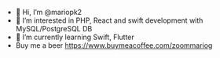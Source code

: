 - 👋 Hi, I’m @mariopk2
- 👀 I’m interested in PHP, React and swift development with MySQL/PostgreSQL DB
- 🌱 I’m currently learning Swift, Flutter
- Buy me a beer https://www.buymeacoffee.com/zoommariog 
